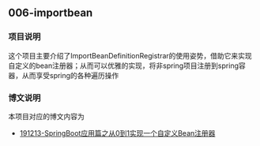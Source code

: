 ## 006-importbean

### 项目说明

这个项目主要介绍了ImportBeanDefinitionRegistrar的使用姿势，借助它来实现自定义的bean注册器；从而可以优雅的实现，将非spring项目注册到spring容器，从而享受spring的各种遍历操作


### 博文说明

本项目对应的博文内容为

- [191213-SpringBoot应用篇之从0到1实现一个自定义Bean注册器](http://spring.hhui.top/spring-blog/2019/12/13/191213-SpringBoot%E5%BA%94%E7%94%A8%E7%AF%87%E4%B9%8B%E4%BB%8E0%E5%88%B01%E5%AE%9E%E7%8E%B0%E4%B8%80%E4%B8%AA%E8%87%AA%E5%AE%9A%E4%B9%89Bean%E6%B3%A8%E5%86%8C%E5%99%A8/)